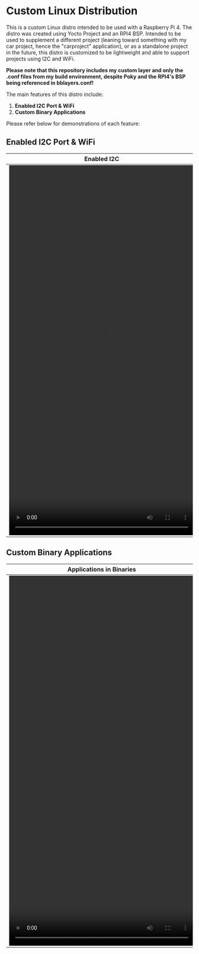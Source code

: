# Custom Linux Distribution

This is a custom Linux distro intended to be used with a Raspberry Pi 4. The distro was created using Yocto Project and an RPI4 BSP. Intended to be used to supplement a different project (leaning toward something with my car project, hence the "carproject" application), or as a standalone project in the future, this distro is customized to be lightweight and able to support projects using I2C and WiFi.

**Please note that this repository includes my custom layer and only the .conf files from my build environment, despite Poky and the RPI4's BSP being referenced in bblayers.conf!**

The main features of this distro include:

1. **Enabled I2C Port & WiFi** 
2. **Custom Binary Applications**

Please refer below for demonstrations of each feature:

## Enabled I2C Port & WiFi
Enabled I2C  | Enabled WiFi
------------- | -------------
<video src="https://github.com/mattwheatley98/CustomLinuxDistribution/assets/113391095/e359e289-f446-42f3-9e46-36c7b23518e7" width = 500 height = 1000>  |  <video src="https://github.com/mattwheatley98/CustomLinuxDistribution/assets/113391095/523fcc7e-55e1-4a24-b2f3-c36175a44051" width = 500 height = 1000>
  
## Custom Binary Applications
Applications in Binaries  | Using the Applications
------------- | -------------
<video src="https://github.com/mattwheatley98/CustomLinuxDistribution/assets/113391095/8d859f5a-731e-4c1f-b5b1-adeccf90f08e" width = 500 height = 1000>  |  <video src="https://github.com/mattwheatley98/CustomLinuxDistribution/assets/113391095/cd329e3c-7928-46ba-b863-4f8d0c534f0b" width = 500 height = 1000>



